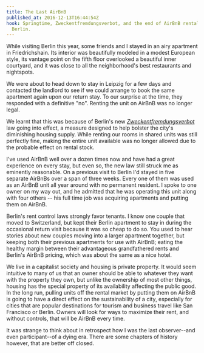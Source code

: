 ```yaml
---
title: The Last AirBnB
published_at: 2016-12-13T16:44:54Z
hook: Springtime, Zweckentfremdungsverbot, and the end of AirBnB rentals in
  Berlin.
---
```


While visiting Berlin this year, some friends and I stayed in an airy apartment
in Friedrichshain. Its interior was beautifully modeled in a modest European
style, its vantage point on the fifth floor overlooked a beautiful inner
courtyard, and it was close to all the neighborhood's best restaurants and
nightspots.

We were about to head down to stay in Leipzig for a few days and contacted the
landlord to see if we could arrange to book the same apartment again upon our
return stay. To our surprise at the time, they responded with a definitive
"no". Renting the unit on AirBnB was no longer legal.

We learnt that this was because of Berlin's new
[_Zweckentfremdungsverbot_][zweck] law going into effect, a measure designed to
help bolster the city's diminishing housing supply. While renting our rooms in
shared units was still perfectly fine, making the entire unit available was no
longer allowed due to the probable effect on rental stock.

I've used AirBnB well over a dozen times now and have had a great experience on
every stay, but even so, the new law still struck me as eminently reasonable.
On a previous visit to Berlin I'd stayed in five separate AirBnBs over a span
of three weeks. Every one of them was used as an AirBnB unit all year around
with no permanent resident. I spoke to one owner on my way out, and he admitted
that he was operating this unit along with four others -- his full time job was
acquiring apartments and putting them on AirBnB.

Berlin's rent control laws strongly favor tenants. I know one couple that moved
to Switzerland, but kept their Berlin apartment to stay in during the
occasional return visit because it was so cheap to do so. You used to hear
stories about new couples moving into a larger apartment together, but keeping
both their previous apartments for use with AirBnB; eating the healthy margin
between their advantageous grandfathered rents and Berlin's AirBnB pricing,
which was about the same as a nice hotel.

We live in a capitalist society and housing is private property. It would seem
intuitive to many of us that an owner should be able to whatever they want with
the property they own, but unlike the ownership of most other things, housing
has the special property of its availability affecting the public good. In the
long run, pulling units off the rental market by putting them on AirBnB is
going to have a direct effect on the sustainability of a city, especially for
cities that are popular destinations for tourism and business travel like San
Francisco or Berlin. Owners will look for ways to maximize their rent, and
without controls, that will be AirBnB every time.

It was strange to think about in retrospect how I was the last observer--and
even participant--of a dying era. There are some chapters of history however,
that are better off closed.

[zweck]: https://www.theguardian.com/technology/2016/may/01/berlin-authorities-taking-stand-against-airbnb-rental-boom
